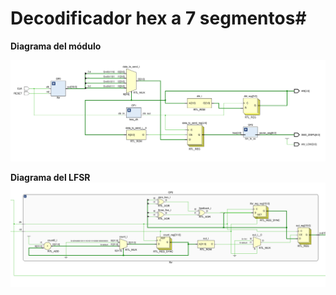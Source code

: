 # Decodificador hex a 7 segmentos#


__Diagrama del módulo__
</br>

![Diagrama de bloques de todo el sistema](/images/EJ4_GENERAL.png)

__Diagrama del LFSR__
</br>
![Diagrama de bloques de todo el sistema](/images/EJ4_LFSR.png)
